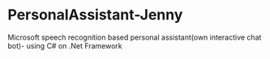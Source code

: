 # PersonalAssistant-Jenny
Microsoft speech recognition based personal assistant(own interactive chat bot)- using C# on .Net Framework
